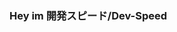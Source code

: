 ### Hey im 開発スピード/Dev-Speed 

<!--
**Dev-Speed/Dev-Speed** is a ✨ _special_ ✨ repository because its `README.md` (this file) appears on your GitHub profile.

Here are some ideas to get you started:

- 🔭 I’m currently working on Nothing...
- 🌱 I’m currently learning Html/css/scss/js/bootstrap/+...
- 👯 I’m looking to collaborate on Nothing...
- 🤔 I’m looking for help with Nothing...
- 💬 Ask me about Nothing...
- 📫 How to reach me: You don't...
-->
